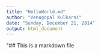 ```yaml
---
title: "HelloWorld.md"
author: "Venugopal Kulkarni"
date: "Sunday, December 21, 2014"
output: html_document
---
```

"## This is a markdown file
